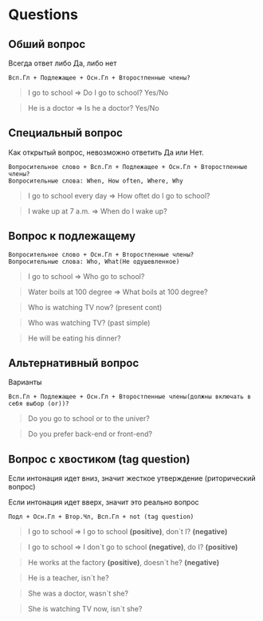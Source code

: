 # Questions

  ## Обший вопрос

  Всегда ответ либо Да, либо нет
  
    Всп.Гл + Подлежащее + Осн.Гл + Второстпенные члены?

  >I go to school => Do I go to school? Yes/No
   
  >He is a doctor => Is he a doctor? Yes/No

  ## Специальный вопрос
  
  Как открытый вопрос, невозможно ответить Да или Нет.

    Вопросительное слово + Всп.Гл + Подлежащее + Осн.Гл + Второстпенные члены?
    Вопросительные слова: When, How often, Where, Why

  > I go to school every day => How oftet do I go to school?

  > I wake up at 7 a.m. => When do I wake up?

  ## Вопрос к подлежащему

    Вопросительное слово + Осн.Гл + Второстпенные члены?
    Вопросительные слова: Who, What(Не одушевленное)

  > I go to school => Who go to school?
  
  > Water boils at 100 degree => What boils at 100 degree?

  > Who is watching TV now? (present cont)

  > Who was watching TV? (past simple)

  > He will be eating his dinner?

  ## Альтернативный вопрос

  Варианты

    Всп.Гл + Подлежащее + Осн.Гл + Второстпенные члены(должны включать в себя выбор (or))?

  > Do you go to school or to the univer? 

  > Do you prefer back-end or front-end? 

  ## Вопрос с хвостиком (tag question)

  Если интонация идет вниз, значит жесткое утверждение (риторический вопрос)

  Если интонация идет вверх, значит это реально вопрос

    Подл + Осн.Гл + Втор.Чл, Всп.Гл + not (tag question)

  > I go to school => I go to school **(positive)**, don`t I? **(negative)**
  
  > I go to school =>  I don`t go to school **(negative)**, do I? **(positive)**

  > He works at the factory **(positive)**, doesn`t he? **(negative)**
    
  > He is a teacher, isn`t he?

  > She was a doctor, wasn`t she?

  > She is watching TV now, isn`t she?